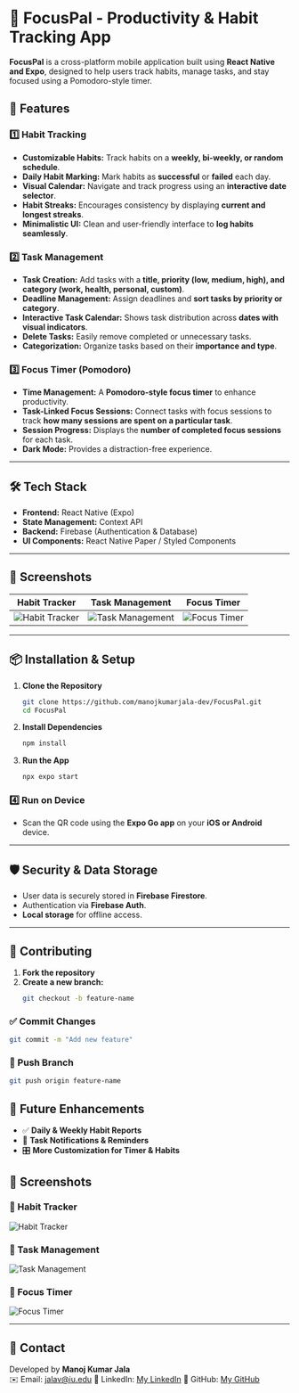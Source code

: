 # 📌 FocusPal - Productivity & Habit Tracking App  

**FocusPal** is a cross-platform mobile application built using **React Native and Expo**, designed to help users track habits, manage tasks, and stay focused using a Pomodoro-style timer.

## 🚀 Features  

### 1️⃣ Habit Tracking  
- **Customizable Habits:** Track habits on a **weekly, bi-weekly, or random schedule**.  
- **Daily Habit Marking:** Mark habits as **successful** or **failed** each day.  
- **Visual Calendar:** Navigate and track progress using an **interactive date selector**.  
- **Habit Streaks:** Encourages consistency by displaying **current and longest streaks**.  
- **Minimalistic UI:** Clean and user-friendly interface to **log habits seamlessly**.  

### 2️⃣ Task Management  
- **Task Creation:** Add tasks with a **title, priority (low, medium, high), and category (work, health, personal, custom)**.  
- **Deadline Management:** Assign deadlines and **sort tasks by priority or category**.  
- **Interactive Task Calendar:** Shows task distribution across **dates with visual indicators**.  
- **Delete Tasks:** Easily remove completed or unnecessary tasks.  
- **Categorization:** Organize tasks based on their **importance and type**.  

### 3️⃣ Focus Timer (Pomodoro)  
- **Time Management:** A **Pomodoro-style focus timer** to enhance productivity.  
- **Task-Linked Focus Sessions:** Connect tasks with focus sessions to track **how many sessions are spent on a particular task**.  
- **Session Progress:** Displays the **number of completed focus sessions** for each task.  
- **Dark Mode:** Provides a distraction-free experience.  

---

## 🛠️ Tech Stack  
- **Frontend:** React Native (Expo)  
- **State Management:** Context API  
- **Backend:** Firebase (Authentication & Database)  
- **UI Components:** React Native Paper / Styled Components  

---

## 📸 Screenshots  

| Habit Tracker | Task Management | Focus Timer |
|--------------|----------------|------------|
| ![Habit Tracker](./screenshots/habit_tracker.png) | ![Task Management](./screenshots/task_management.png) | ![Focus Timer](./screenshots/focus_timer.png) |

---

## 📦 Installation & Setup  

1. **Clone the Repository**  
   ```sh
   git clone https://github.com/manojkumarjala-dev/FocusPal.git
   cd FocusPal
2. **Install Dependencies**
    ```sh
   npm install
3. **Run the App**
   ```sh
   npx expo start
### 4️⃣ Run on Device  
- Scan the QR code using the **Expo Go app** on your **iOS or Android** device.  

---

## 🛡️ Security & Data Storage  
- User data is securely stored in **Firebase Firestore**.  
- Authentication via **Firebase Auth**.  
- **Local storage** for offline access.  

---
## 🤝 Contributing  

1. **Fork the repository**  
2. **Create a new branch:**  
   ```sh
   git checkout -b feature-name
### ✅ Commit Changes  
   ```sh
   git commit -m "Add new feature"
   ```
### 🚀 Push Branch
   ```sh
   git push origin feature-name
   ```
## 📌 Future Enhancements  
- ✅ **Daily & Weekly Habit Reports**  
- 🔔 **Task Notifications & Reminders**  
- 🎛 **More Customization for Timer & Habits**  

## 📸 Screenshots  

### 📍 Habit Tracker  
![Habit Tracker](screenshots/habit_tracker.png)  

### 📍 Task Management  
![Task Management](screenshots/task_management.png)  

### 📍 Focus Timer  
![Focus Timer](screenshots/focus_timer.png)  

---

## 📧 Contact  
Developed by **Manoj Kumar Jala**  
✉️ Email: jalav@iu.edu
🔗 LinkedIn: [My LinkedIn](https://www.linkedin.com/in/manojkumarjala/) 
🚀 GitHub: [My GitHub](https://github.com/manojkumarjala-dev)  

